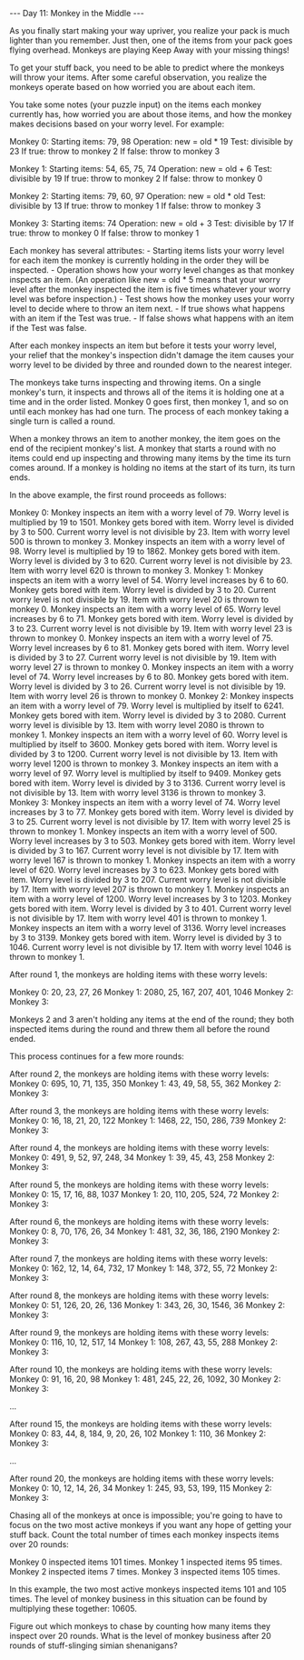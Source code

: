 --- Day 11: Monkey in the Middle ---

As you finally start making your way upriver, you realize your pack is much lighter than you remember. Just then, one of the items from your pack goes flying overhead. Monkeys are playing Keep Away with your missing things!

To get your stuff back, you need to be able to predict where the monkeys will throw your items. After some careful observation, you realize the monkeys operate based on how worried you are about each item.

You take some notes (your puzzle input) on the items each monkey currently has, how worried you are about those items, and how the monkey makes decisions based on your worry level. For example:

Monkey 0:
	Starting items: 79, 98
	Operation: new = old * 19
	Test: divisible by 23
		If true: throw to monkey 2
		If false: throw to monkey 3

Monkey 1:
	Starting items: 54, 65, 75, 74
	Operation: new = old + 6
	Test: divisible by 19
		If true: throw to monkey 2
		If false: throw to monkey 0

Monkey 2:
	Starting items: 79, 60, 97
	Operation: new = old * old
	Test: divisible by 13
		If true: throw to monkey 1
		If false: throw to monkey 3

Monkey 3:
	Starting items: 74
	Operation: new = old + 3
	Test: divisible by 17
		If true: throw to monkey 0
		If false: throw to monkey 1

Each monkey has several attributes:
	- Starting items lists your worry level for each item the monkey is currently holding in the order they will be inspected.
	- Operation shows how your worry level changes as that monkey inspects an item. (An operation like new = old * 5 means that your worry level after the monkey inspected the item is five times whatever your worry level was before inspection.)
	- Test shows how the monkey uses your worry level to decide where to throw an item next.
		- If true shows what happens with an item if the Test was true.
		- If false shows what happens with an item if the Test was false.
														
After each monkey inspects an item but before it tests your worry level, your relief that the monkey's inspection didn't damage the item causes your worry level to be divided by three and rounded down to the nearest integer.

The monkeys take turns inspecting and throwing items. On a single monkey's turn, it inspects and throws all of the items it is holding one at a time and in the order listed. Monkey 0 goes first, then monkey 1, and so on until each monkey has had one turn. The process of each monkey taking a single turn is called a round.

When a monkey throws an item to another monkey, the item goes on the end of the recipient monkey's list. A monkey that starts a round with no items could end up inspecting and throwing many items by the time its turn comes around. If a monkey is holding no items at the start of its turn, its turn ends.

In the above example, the first round proceeds as follows:

Monkey 0:
	Monkey inspects an item with a worry level of 79.
		Worry level is multiplied by 19 to 1501.
		Monkey gets bored with item. Worry level is divided by 3 to 500.
		Current worry level is not divisible by 23.
		Item with worry level 500 is thrown to monkey 3.
	Monkey inspects an item with a worry level of 98.
		Worry level is multiplied by 19 to 1862.
		Monkey gets bored with item. Worry level is divided by 3 to 620.
		Current worry level is not divisible by 23.
		Item with worry level 620 is thrown to monkey 3.
Monkey 1:
	Monkey inspects an item with a worry level of 54.
		Worry level increases by 6 to 60.
		Monkey gets bored with item. Worry level is divided by 3 to 20.
		Current worry level is not divisible by 19.
		Item with worry level 20 is thrown to monkey 0.
	Monkey inspects an item with a worry level of 65.
		Worry level increases by 6 to 71.
		Monkey gets bored with item. Worry level is divided by 3 to 23.
		Current worry level is not divisible by 19.
		Item with worry level 23 is thrown to monkey 0.
	Monkey inspects an item with a worry level of 75.
		Worry level increases by 6 to 81.
		Monkey gets bored with item. Worry level is divided by 3 to 27.
		Current worry level is not divisible by 19.
		Item with worry level 27 is thrown to monkey 0.
	Monkey inspects an item with a worry level of 74.
		Worry level increases by 6 to 80.
		Monkey gets bored with item. Worry level is divided by 3 to 26.
		Current worry level is not divisible by 19.
		Item with worry level 26 is thrown to monkey 0.
Monkey 2:
	Monkey inspects an item with a worry level of 79.
		Worry level is multiplied by itself to 6241.
		Monkey gets bored with item. Worry level is divided by 3 to 2080.
		Current worry level is divisible by 13.
		Item with worry level 2080 is thrown to monkey 1.
	Monkey inspects an item with a worry level of 60.
		Worry level is multiplied by itself to 3600.
		Monkey gets bored with item. Worry level is divided by 3 to 1200.
		Current worry level is not divisible by 13.
		Item with worry level 1200 is thrown to monkey 3.
	Monkey inspects an item with a worry level of 97.
		Worry level is multiplied by itself to 9409.
		Monkey gets bored with item. Worry level is divided by 3 to 3136.
		Current worry level is not divisible by 13.
		Item with worry level 3136 is thrown to monkey 3.
Monkey 3:
	Monkey inspects an item with a worry level of 74.
		Worry level increases by 3 to 77.
		Monkey gets bored with item. Worry level is divided by 3 to 25.
		Current worry level is not divisible by 17.
		Item with worry level 25 is thrown to monkey 1.
	Monkey inspects an item with a worry level of 500.
		Worry level increases by 3 to 503.
		Monkey gets bored with item. Worry level is divided by 3 to 167.
		Current worry level is not divisible by 17.
		Item with worry level 167 is thrown to monkey 1.
	Monkey inspects an item with a worry level of 620.
		Worry level increases by 3 to 623.
		Monkey gets bored with item. Worry level is divided by 3 to 207.
		Current worry level is not divisible by 17.
		Item with worry level 207 is thrown to monkey 1.
	Monkey inspects an item with a worry level of 1200.
		Worry level increases by 3 to 1203.
		Monkey gets bored with item. Worry level is divided by 3 to 401.
		Current worry level is not divisible by 17.
		Item with worry level 401 is thrown to monkey 1.
	Monkey inspects an item with a worry level of 3136.
		Worry level increases by 3 to 3139.
		Monkey gets bored with item. Worry level is divided by 3 to 1046.
		Current worry level is not divisible by 17.
		Item with worry level 1046 is thrown to monkey 1.

After round 1, the monkeys are holding items with these worry levels:

Monkey 0: 20, 23, 27, 26
Monkey 1: 2080, 25, 167, 207, 401, 1046
Monkey 2: 
Monkey 3: 

Monkeys 2 and 3 aren't holding any items at the end of the round; they both inspected items during the round and threw them all before the round ended.

This process continues for a few more rounds:

After round 2, the monkeys are holding items with these worry levels:
Monkey 0: 695, 10, 71, 135, 350
Monkey 1: 43, 49, 58, 55, 362
Monkey 2: 
Monkey 3: 

After round 3, the monkeys are holding items with these worry levels:
Monkey 0: 16, 18, 21, 20, 122
Monkey 1: 1468, 22, 150, 286, 739
Monkey 2: 
Monkey 3: 

After round 4, the monkeys are holding items with these worry levels:
Monkey 0: 491, 9, 52, 97, 248, 34
Monkey 1: 39, 45, 43, 258
Monkey 2: 
Monkey 3: 

After round 5, the monkeys are holding items with these worry levels:
Monkey 0: 15, 17, 16, 88, 1037
Monkey 1: 20, 110, 205, 524, 72
Monkey 2: 
Monkey 3: 

After round 6, the monkeys are holding items with these worry levels:
Monkey 0: 8, 70, 176, 26, 34
Monkey 1: 481, 32, 36, 186, 2190
Monkey 2: 
Monkey 3: 

After round 7, the monkeys are holding items with these worry levels:
Monkey 0: 162, 12, 14, 64, 732, 17
Monkey 1: 148, 372, 55, 72
Monkey 2: 
Monkey 3: 

After round 8, the monkeys are holding items with these worry levels:
Monkey 0: 51, 126, 20, 26, 136
Monkey 1: 343, 26, 30, 1546, 36
Monkey 2: 
Monkey 3: 

After round 9, the monkeys are holding items with these worry levels:
Monkey 0: 116, 10, 12, 517, 14
Monkey 1: 108, 267, 43, 55, 288
Monkey 2: 
Monkey 3: 

After round 10, the monkeys are holding items with these worry levels:
Monkey 0: 91, 16, 20, 98
Monkey 1: 481, 245, 22, 26, 1092, 30
Monkey 2: 
Monkey 3: 

...

After round 15, the monkeys are holding items with these worry levels:
Monkey 0: 83, 44, 8, 184, 9, 20, 26, 102
Monkey 1: 110, 36
Monkey 2: 
Monkey 3: 

...

After round 20, the monkeys are holding items with these worry levels:
Monkey 0: 10, 12, 14, 26, 34
Monkey 1: 245, 93, 53, 199, 115
Monkey 2: 
Monkey 3: 

Chasing all of the monkeys at once is impossible; you're going to have to focus on the two most active monkeys if you want any hope of getting your stuff back. Count the total number of times each monkey inspects items over 20 rounds:

Monkey 0 inspected items 101 times.
Monkey 1 inspected items 95 times.
Monkey 2 inspected items 7 times.
Monkey 3 inspected items 105 times.

In this example, the two most active monkeys inspected items 101 and 105 times. The level of monkey business in this situation can be found by multiplying these together: 10605.

Figure out which monkeys to chase by counting how many items they inspect over 20 rounds. What is the level of monkey business after 20 rounds of stuff-slinging simian shenanigans?

